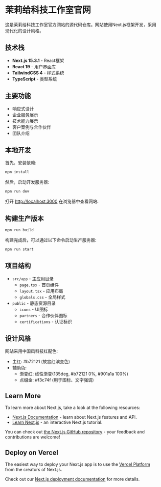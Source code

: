 # 茉莉给科技工作室官网

这是茉莉给科技工作室官方网站的源代码仓库。网站使用Next.js框架开发，采用现代化的设计风格。

## 技术栈

- **Next.js 15.3.1** - React框架
- **React 19** - 用户界面库
- **TailwindCSS 4** - 样式系统
- **TypeScript** - 类型系统

## 主要功能

- 响应式设计
- 企业服务展示
- 技术能力展示
- 客户案例与合作伙伴
- 团队介绍

## 本地开发

首先，安装依赖:

```bash
npm install
```

然后，启动开发服务器:

```bash
npm run dev
```

打开 [http://localhost:3000](http://localhost:3000) 在浏览器中查看网站.

## 构建生产版本

```bash
npm run build
```

构建完成后，可以通过以下命令启动生产服务器:

```bash
npm run start
```

## 项目结构

- `src/app` - 主应用目录
  - `page.tsx` - 首页组件
  - `layout.tsx` - 应用布局
  - `globals.css` - 全局样式
- `public` - 静态资源目录
  - `icons` - UI图标
  - `partners` - 合作伙伴图标
  - `certifications` - 认证标识

## 设计风格

网站采用中国风科技红配色:

- 主红: #b72121 (故宫红演变色)
- 辅助色:
  - 渐变红: 线性渐变(135deg, #b72121 0%, #901a1a 100%)
  - 点缀金: #f3c74f (用于图标、文字强调)

## Learn More

To learn more about Next.js, take a look at the following resources:

- [Next.js Documentation](https://nextjs.org/docs) - learn about Next.js features and API.
- [Learn Next.js](https://nextjs.org/learn) - an interactive Next.js tutorial.

You can check out [the Next.js GitHub repository](https://github.com/vercel/next.js) - your feedback and contributions are welcome!

## Deploy on Vercel

The easiest way to deploy your Next.js app is to use the [Vercel Platform](https://vercel.com/new?utm_medium=default-template&filter=next.js&utm_source=create-next-app&utm_campaign=create-next-app-readme) from the creators of Next.js.

Check out our [Next.js deployment documentation](https://nextjs.org/docs/app/building-your-application/deploying) for more details.
